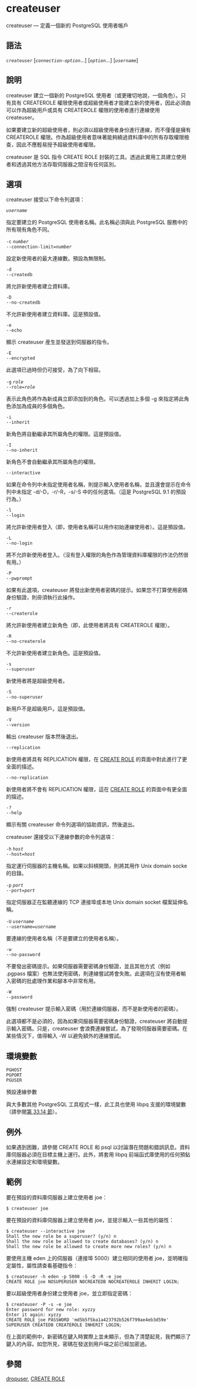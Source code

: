 # createuser

createuser — 定義一個新的 PostgreSQL 使用者帳戶

## 語法

`createuser` \[_`connection-option`_...\] \[_`option`_...\] \[_`username`_\]

## 說明

createuser 建立一個新的 PostgreSQL 使用者（或更確切地說，一個角色）。只有具有 CREATEROLE 權限使用者或超級使用者才能建立新的使用者，因此必須由可以作為超級用戶或具有 CREATEROLE 權限的使用者進行連線使用 createuser。

如果要建立新的超級使用者，則必須以超級使用者身份進行連線，而不僅僅是擁有 CREATEROLE 權限。作為超級使用者意味著能夠繞過資料庫中的所有存取權限檢查，因此不應輕易授予超級使用者權限。

createuser 是 SQL 指令 CREATE ROLE 封裝的工具。透過此實用工具建立使用者和透過其他方法存取伺服器之間沒有任何區別。

## 選項

createuser 接受以下命令列選項：

_`username`_

指定要建立的 PostgreSQL 使用者名稱。此名稱必須與此 PostgreSQL 服務中的所有現有角色不同。

`-c` _`number`_  
`--connection-limit=`_`number`_

設定新使用者的最大連線數。預設為無限制。

`-d`  
`--createdb`

將允許新使用者建立資料庫。

`-D`  
`--no-createdb`

不允許新使用者建立資料庫。這是預設值。

`-e`  
`--echo`

顯示 createuser 産生並發送到伺服器的指令。

`-E`  
`--encrypted`

此選項已過時但仍可接受，為了向下相容。

`-g` _`role`_  
`--role=`_`role`_

表示此角色將作為新成員立即添加到的角色。可以透過加上多個 -g 來指定將此角色添加為成員的多個角色。

`-i`  
`--inherit`

新角色將自動繼承其所屬角色的權限。這是預設值。

`-I`  
`--no-inherit`

新角色不會自動繼承其所屬角色的權限。

`--interactive`

如果在命令列中未指定使用者名稱，則提示輸入使用者名稱，並且還會提示在命令列中未指定 -d/-D，-r/-R，-s/-S 中的任何選項。（這是 PostgreSQL 9.1 的預設行為。）

`-l`  
`--login`

將允許新使用者登入（即，使用者名稱可以用作初始連線使用者）。這是預設值。

`-L`  
`--no-login`

將不允許新使用者登入。（沒有登入權限的角色作為管理資料庫權限的作法仍然很有用。）

`-P`  
`--pwprompt`

如果有此選項，createuser 將發出新使用者密碼的提示。如果您不打算使用密碼身份驗證，則毌須執行此操作。

`-r`  
`--createrole`

將允許新使用者建立新角色（即，此使用者將具有 CREATEROLE 權限）。

`-R`  
`--no-createrole`

不允許新使用者建立新角色。這是預設值。

`-s`  
`--superuser`

新使用者將是超級使用者。

`-S`  
`--no-superuser`

新用戶不是超級用戶。這是預設值。

`-V`  
`--version`

輸出 createuser 版本然後退出。

`--replication`

新使用者將具有 REPLICATION 權限，在 [CREATE ROLE](../sql-commands/create-role.md) 的頁面中對此進行了更全面的描述。

`--no-replication`

新使用者將不會有 REPLICATION 權限，這在 [CREATE ROLE](../sql-commands/create-role.md) 的頁面中有更全面的描述。

`-?`  
`--help`

顯示有關 createuser 命令列選項的協助資訊，然後退出。

createuser 還接受以下連線參數的命令列選項：

`-h` _`host`_  
`--host=`_`host`_

指定運行伺服器的主機名稱。如果以斜槓開頭，則將其用作 Unix domain socke 的目錄。

`-p` _`port`_  
`--port=`_`port`_

指定伺服器正在監聽連線的 TCP 連接埠或本地 Unix domain socket 檔案延伸名稱。

`-U` _`username`_  
`--username=`_`username`_

要連線的使用者名稱（不是要建立的使用者名稱）。

`-w`  
`--no-password`

不要發出密碼提示。如果伺服器需要密碼身份驗證，並且其他方式（例如 .pgpass 檔案）也無法使用密碼，則連線嘗試將會失敗。此選項在沒有使用者輸入密碼的批處理作業和腳本中非常有用。

`-W`  
`--password`

強制 createuser 提示輸入密碼（用於連線伺服器，而不是新使用者的密碼）。

此選項都不是必須的，因為如果伺服器需要密碼身份驗證，createuser 將自動提示輸入密碼。只是，createuser 會浪費連線嘗試，為了發現伺服器需要密碼。在某些情況下，值得輸入 -W 以避免額外的連線嘗試。

## 環境變數

`PGHOST`  
`PGPORT`  
`PGUSER`

預設連線參數

與大多數其他 PostgreSQL 工具程式一樣，此工具也使用 libpq 支援的環境變數（請參閱[第 33.14 節](../../client-interfaces/libpq-c-library/environment-variables.md)）。

## 例外

如果遇到困難，請參閱 CREATE ROLE 和 psql 以討論潛在問題和錯誤訊息。資料庫伺服器必須在目標主機上運行。此外，將套用 libpq 前端函式庫使用的任何預鉆水連線設定和環境變數。

## 範例

要在預設的資料庫伺服器上建立使用者 joe：

```text
$ createuser joe
```

要在預設的資料庫伺服器上建立使用者 joe，並提示輸入一些其他的屬性：

```text
$ createuser --interactive joe
Shall the new role be a superuser? (y/n) n
Shall the new role be allowed to create databases? (y/n) n
Shall the new role be allowed to create more new roles? (y/n) n
```

要使用主機 eden 上的伺服器（連接埠 5000）建立相同的使用者 joe，並明確指定屬性，屬性請查看基礎指令：

```text
$ createuser -h eden -p 5000 -S -D -R -e joe
CREATE ROLE joe NOSUPERUSER NOCREATEDB NOCREATEROLE INHERIT LOGIN;
```

要以超級使用者身份建立使用者 joe，並立即指定密碼：

```text
$ createuser -P -s -e joe
Enter password for new role: xyzzy
Enter it again: xyzzy
CREATE ROLE joe PASSWORD 'md5b5f5ba1a423792b526f799ae4eb3d59e' SUPERUSER CREATEDB CREATEROLE INHERIT LOGIN;
```

在上面的範例中，新密碼在鍵入時實際上並未顯示，但為了清楚起見，我們顯示了鍵入的內容。如您所見，密碼在發送到用戶端之前已經加密過。

## 參閱

[dropuser](dropuser.md), [CREATE ROLE](../sql-commands/create-role.md)

